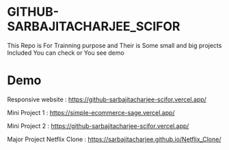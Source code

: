 # GITHUB-SARBAJITACHARJEE_SCIFOR

This Repo is For Trainning purpose and Their is Some small and big projects Included You can check or You see demo

# Demo

Responsive website : <https://github-sarbajitacharjee-scifor.vercel.app/>

Mini Project 1 : <https://simple-ecommerce-sage.vercel.app/>

Mini Project 2 : <https://github-sarbajitacharjee-scifor.vercel.app/>

Major Project Netflix Clone : <https://sarbajitacharjee.github.io/Netflix_Clone/>
